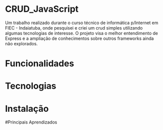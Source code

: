 # CRUD_JavaScript

Um trabalho realizado durante o curso técnico de informática p/Internet em FIEC - Indaiatuba, onde pesquisei e criei um crud simples utilizando algumas tecnologias de interesse. O projeto visa o melhor entendimento de Express e a ampliação de conhecimentos sobre outros frameworks ainda não explorados. 
# Funcionalidades

# Tecnologias

# Instalação

#Principais Aprendizados
